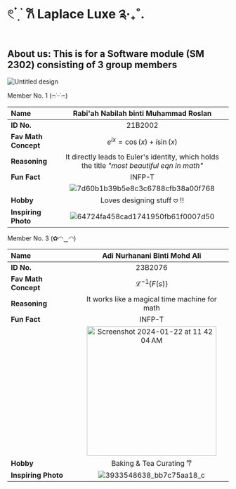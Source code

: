 # 𓏲 ๋࣭  ࣪ 𐙚 Laplace Luxe ༉‧₊˚.
## About us: This is for a Software module (SM 2302) consisting of 3 group members

![Untitled design](https://github.com/user-attachments/assets/a6f48b5f-11a1-4876-b520-ff05f363e7d5)

Member No. 1 (ෆ˙ᵕ˙ෆ)

|**Name**            |Rabi'ah Nabilah binti Muhammad Roslan|
|:-------------------|:------------:|
|**ID No.**          |21B2002      |
|**Fav Math Concept**|$e^{ix}= \cos(x) +i\sin(x)$|
|**Reasoning**       |It directly leads to Euler's identity, which holds the title *"most beautiful eqn in math"*|
|**Fun Fact**        |INFP-T|
||![7d60b1b39b5e8c3c6788cfb38a00f768](https://github.com/user-attachments/assets/1c6a2f7e-d573-4222-a347-9fb3f944c12e)|
|**Hobby**           |Loves designing stuff 𖹭 !!|
|**Inspiring Photo** | ![64724fa458cad1741950fb61f0007d50](https://github.com/user-attachments/assets/045ae03f-47be-4ba1-9c91-007b93eecebd)|


Member No. 3 (✿◠‿◠)

|**Name**            |Adi Nurhanani Binti Mohd Ali |
|:-------------------|:------------:|
|**ID No.**          |23B2076      |
|**Fav Math Concept**|$\mathcal{L}^{-1}\{F(s)\}$     |
|**Reasoning**       |It works like a magical time machine for math     |
|**Fun Fact**        |INFP-T|
||<img width="295" alt="Screenshot 2024-01-22 at 11 42 04 AM" src="https://github.com/user-attachments/assets/27580cfe-a0c3-406c-a4e0-ef13190fd917"> |
|**Hobby**           |Baking & Tea Curating 𐂐     |
|**Inspiring Photo** |  ![3933548638_bb7c75aa18_c](https://github.com/user-attachments/assets/adeea5b4-9bdf-42d4-aab7-421151de623f)|

